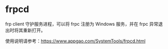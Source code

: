 # frpcd
frp client 守护服务进程，可以将 frpc 注册为 Windows 服务，并在 frpc 异常退出时将其重新打开。

使用说明请参考：https://www.appgao.com/SystemTools/frpcd.html
